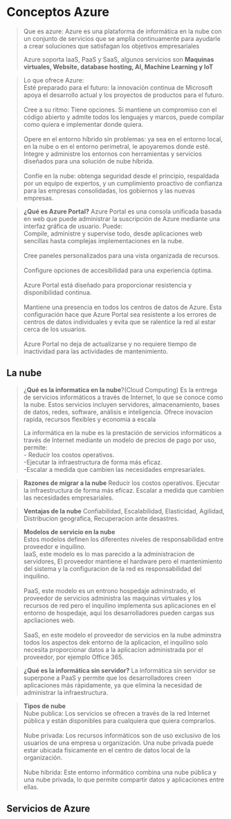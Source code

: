 # Conceptos Azure
>Que es azure:
Azure es una plataforma de informática en la nube con un conjunto de servicios que se amplía continuamente para ayudarle a crear soluciones que satisfagan los objetivos empresariales
>
>Azure soporta IaaS, PaaS y SaaS, algunos servicios son <b>Maquinas virtuales, Website, database hosting, AI, Machine Learning y IoT</b>

>Lo que ofrece Azure:<br>
Esté preparado para el futuro: la innovación continua de Microsoft apoya el desarrollo actual y los proyectos de productos para el futuro.<br><br>
Cree a su ritmo: Tiene opciones. Si mantiene un compromiso con el código abierto y admite todos los lenguajes y marcos, puede compilar como quiera e implementar donde quiera.<br><br>
Opere en el entorno híbrido sin problemas: ya sea en el entorno local, en la nube o en el entorno perimetral, le apoyaremos donde esté. Integre y administre los entornos con herramientas y servicios diseñados para una solución de nube híbrida.<br><br>
Confíe en la nube: obtenga seguridad desde el principio, respaldada por un equipo de expertos, y un cumplimiento proactivo de confianza para las empresas consolidadas, los gobiernos y las nuevas empresas.

><b>¿Qué es Azure Portal?</b>
Azure Portal es una consola unificada basada en web que puede administrar la suscripción de Azure mediante una interfaz gráfica de usuario. Puede:<br>
Compile, administre y supervise todo, desde aplicaciones web sencillas hasta complejas implementaciones en la nube.<br><br>
Cree paneles personalizados para una vista organizada de recursos.<br><br>
Configure opciones de accesibilidad para una experiencia óptima.<br><br>
Azure Portal está diseñado para proporcionar resistencia y disponibilidad continua. <br><br>Mantiene una presencia en todos los centros de datos de Azure. Esta configuración hace que Azure Portal sea resistente a los errores de centros de datos individuales y evita que se ralentice la red al estar cerca de los usuarios. <br><br>Azure Portal no deja de actualizarse y no requiere tiempo de inactividad para las actividades de mantenimiento.

## La nube
>¿<b>Qué es la informatica en la nube</b>?(Cloud Computing)
Es la entrega de servicios informáticos a través de Internet, lo que se conoce como la nube. Estos servicios incluyen servidores, almacenamiento, bases de datos, redes, software, análisis e inteligencia. Ofrece inovacion rapida, recursos flexibles y economia a escala
>
>La informática en la nube es la prestación de servicios informáticos a través de Internet mediante un modelo de precios de pago por uso, permite:<br> - Reducir los costos operativos.<br>
-Ejecutar la infraestructura de forma más eficaz.<br>
-Escalar a medida que cambien las necesidades empresariales.

><b>Razones de migrar a la nube</b>
Reducir los costos operativos.
Ejecutar la infraestructura de forma más eficaz.
Escalar a medida que cambien las necesidades empresariales.

><b>Ventajas de la nube</b>
Confiabilidad, Escalabilidad, Elasticidad, Agilidad, Distribucion geografica, Recuperacion ante desastres.

><b>Modelos de servicio en la nube</b><br>
Estos modelos definen los diferentes niveles de responsabilidad entre proveedor e inquilino.<br>
IaaS, este modelo es lo mas parecido a la administracion de servidores, El proveedor mantiene el hardware pero el mantenimiento del sistema y la configuracion de la red es responsabilidad del inquilino.<br><br>
PaaS, este modelo es un entrono hospedaje adminstrado, el proveedor de servicios administra las maquinas virtuales y los recursos de red pero el inquilino implementa sus aplicaciones en el entorno de hospedaje, aqui los desarrolladores pueden cargas sus apcliaciones web.<br><br>
SaaS, en este modelo el proveedor de servicios en la nube adminstra todos los aspectos dek entorno de la aplicacion, el inquilino solo necesita proporcionar datos a la aplicacion administrada por el proveedor, por ejemplo Office 365.

><b>¿Qué es la informática sin servidor?</b>
La informática sin servidor se superpone a PaaS y permite que los desarrolladores creen aplicaciones más rápidamente, ya que elimina la necesidad de administrar la infraestructura.

><b>Tipos de nube</b><br>
Nube publica: Los servicios se ofrecen a través de la red Internet pública y están disponibles para cualquiera que quiera comprarlos.<br><br>
Nube privada: Los recursos informáticos son de uso exclusivo de los usuarios de una empresa u organización. Una nube privada puede estar ubicada físicamente en el centro de datos local de la organización.<br><br>
Nube hibrida: Este entorno informático combina una nube pública y una nube privada, lo que permite compartir datos y aplicaciones entre ellas.

## Servicios de Azure
> 
